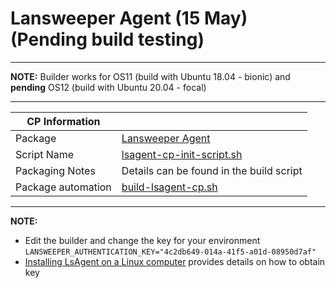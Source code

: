 # Lansweeper Agent (15 May) (Pending build testing)

-----

**NOTE:** Builder works for OS11 (build with Ubuntu 18.04 - bionic) and **pending** OS12 (build with Ubuntu 20.04 - focal)

-----

|  CP Information |            |
|-----------------|------------|
| Package | [Lansweeper Agent](https://community.lansweeper.com/t5/scanning-your-network/installing-lsagent-on-a-linux-computer/ta-p/64469)
| Script Name | [lsagent-cp-init-script.sh](build/lsagent-cp-init-script.sh) |
| Packaging Notes | Details can be found in the build script |
| Package automation | [build-lsagent-cp.sh](build/build-lsagent-cp.sh) |

-----

**NOTE:**

- Edit the builder and change the key for your environment `LANSWEEPER_AUTHENTICATION_KEY="4c2db649-014a-41f5-a01d-08950d7af"`
- [Installing LsAgent on a Linux computer](https://community.lansweeper.com/t5/scanning-your-network/installing-lsagent-on-a-linux-computer/ta-p/64469) provides details on how to obtain key
